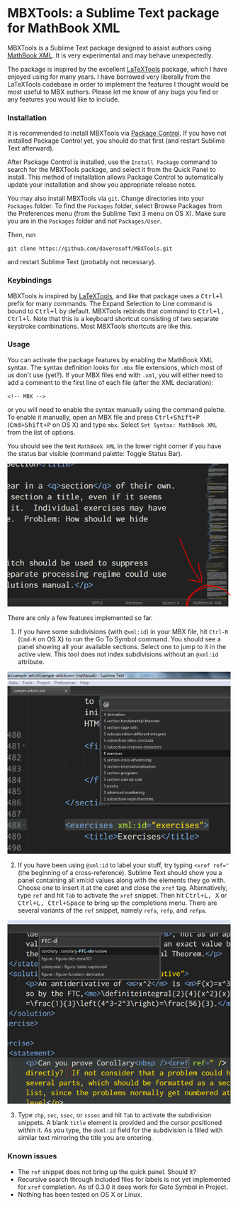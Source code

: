 # MBXTools: a Sublime Text package for MathBook XML

MBXTools is a Sublime Text package designed to assist authors using
[MathBook XML](https://github.com/rbeezer/mathbook). It is very experimental
and may behave unexpectedly.

The package is inspired by the excellent
[LaTeXTools](https://github.com/SublimeText/LaTeXTools) package, which I have
enjoyed using for many years. I have borrowed very liberally from the
LaTeXTools codebase in order to implement the features I thought would be most
useful to MBX authors. Please let me know of any bugs you find or any features
you would like to include.

### Installation

It is recommended to install MBXTools via [Package
Control](https://packagecontrol.io). If you have not installed Package Control
yet, you should do that first (and restart Sublime Text afterward).

After Package Control is installed, use the `Install Package` command to search
for the MBXTools package, and select it from the Quick Panel to install. This
method of installation allows Package Control to automatically update your
installation and show you appropriate release notes.

You may also install MBXTools via `git`. Change directories into your
`Packages` folder. To find the `Packages` folder, select Browse Packages from
the Preferences menu (from the Sublime Text 3 menu on OS X). Make sure you are
in the `Packages` folder and *not* `Packages/User`.

Then, run
```
git clone https://github.com/daverosoff/MBXTools.git
```
and restart Sublime Text (probably not necessary).

### Keybindings

MBXTools is inspired by
[LaTeXTools](https://packagecontrol.io/packages/LaTeXTools), and like that
package uses a <kbd>Ctrl+l</kbd> prefix for many commands. The Expand Selection
to Line command is bound to <kbd>Ctrl+l</kbd> by default. MBXTools rebinds that
command to <kbd>Ctrl+l, Ctrl+l</kbd>. Note that this is a keyboard shortcut
consisting of two separate keystroke combinations. Most MBXTools shortcuts are
like this.

### Usage

You can activate the package features by enabling the MathBook XML syntax. The
syntax definition looks for `.mbx` file extensions, which most of us don't use
(yet?). If your MBX files end with `.xml`, you will either need to add a
comment to the first line of each file (after the XML declaration):
```
<!-- MBX -->
```
or you will need to enable the syntax manually using the command palette. To
enable it manually, open an MBX file and press <kbd>Ctrl+Shift+P</kbd>
(<kbd>Cmd+Shift+P</kbd> on OS X) and type `mbx`. Select `Set Syntax: MathBook
XML` from the list of options.

You should see the text `MathBook XML` in the lower right corner if you have
the status bar visible (command palette: Toggle Status Bar).

![Image of status bar showing MathBook XML active](media/mbx-syntax-active.png)

There are only a few features implemented so far.

1. If you have some subdivisions (with `@xml:id`) in your MBX file, hit
   `Ctrl-R` (`Cmd-R` on OS X) to run the Go To Symbol command. You should see a
   panel showing all your available sections. Select one to jump to it in the
   active view. This tool does not index subdivisions without an `@xml:id` attribute.

![Image of quick panel showing sections](media/quickpanel-sections.png)

2. If you have been using `@xml:id` to label your stuff, try typing `<xref
   ref="` (the beginning of a cross-reference). Sublime Text should show you a
   panel containing all xml:id values along with the elements they go with.
   Choose one to insert it at the caret and close the `xref` tag.
   Alternatively, type `ref` and hit `Tab` to activate the `xref` snippet. Then
   hit <kbd>Ctrl+L, X</kbd> or <kbd>Ctrl+L, Ctrl+Space</kbd> to bring up the
   completions menu. There are several variants of the `ref` snippet, namely
   `refa`, `refp`, and `refpa`.

![Image of quick panel showing xml id values](media/quickpanel-xrefs.png)

3. Type `chp`, `sec`, `ssec`, or `sssec` and hit `Tab` to activate the
   subdivision snippets. A blank `title` element is provided and the cursor
   positioned within it. As you type, the `@xml:id` field for the subdivision
   is filled with similar text mirroring the title you are entering.

### Known issues

*  The `ref` snippet does not bring up the quick panel. Should it?
*  Recursive search through included files for labels is not yet implemented
   for `xref` completion. As of 0.3.0 it does work for Goto Symbol in Project.
* Nothing has been tested on OS X or Linux.
